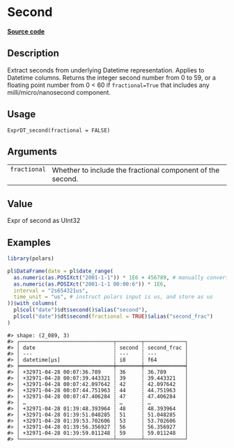 

# Second

[**Source code**](https://github.com/pola-rs/r-polars/tree/c47431ca69622f79ed7a3f1d7bfee6075ffabfee/R/expr__datetime.R#L440)

## Description

Extract seconds from underlying Datetime representation. Applies to
Datetime columns. Returns the integer second number from 0 to 59, or a
floating point number from 0 \< 60 if <code>fractional=True</code> that
includes any milli/micro/nanosecond component.

## Usage

<pre><code class='language-R'>ExprDT_second(fractional = FALSE)
</code></pre>

## Arguments

<table>
<tr>
<td style="white-space: nowrap; font-family: monospace; vertical-align: top">
<code id="ExprDT_second_:_fractional">fractional</code>
</td>
<td>
Whether to include the fractional component of the second.
</td>
</tr>
</table>

## Value

Expr of second as UInt32

## Examples

``` r
library(polars)

pl$DataFrame(date = pl$date_range(
  as.numeric(as.POSIXct("2001-1-1")) * 1E6 + 456789, # manually convert to us
  as.numeric(as.POSIXct("2001-1-1 00:00:6")) * 1E6,
  interval = "2s654321us",
  time_unit = "us", # instruct polars input is us, and store as us
))$with_columns(
  pl$col("date")$dt$second()$alias("second"),
  pl$col("date")$dt$second(fractional = TRUE)$alias("second_frac")
)
```

    #> shape: (2_089, 3)
    #> ┌──────────────────────────────┬────────┬─────────────┐
    #> │ date                         ┆ second ┆ second_frac │
    #> │ ---                          ┆ ---    ┆ ---         │
    #> │ datetime[μs]                 ┆ i8     ┆ f64         │
    #> ╞══════════════════════════════╪════════╪═════════════╡
    #> │ +32971-04-28 00:07:36.789    ┆ 36     ┆ 36.789      │
    #> │ +32971-04-28 00:07:39.443321 ┆ 39     ┆ 39.443321   │
    #> │ +32971-04-28 00:07:42.097642 ┆ 42     ┆ 42.097642   │
    #> │ +32971-04-28 00:07:44.751963 ┆ 44     ┆ 44.751963   │
    #> │ +32971-04-28 00:07:47.406284 ┆ 47     ┆ 47.406284   │
    #> │ …                            ┆ …      ┆ …           │
    #> │ +32971-04-28 01:39:48.393964 ┆ 48     ┆ 48.393964   │
    #> │ +32971-04-28 01:39:51.048285 ┆ 51     ┆ 51.048285   │
    #> │ +32971-04-28 01:39:53.702606 ┆ 53     ┆ 53.702606   │
    #> │ +32971-04-28 01:39:56.356927 ┆ 56     ┆ 56.356927   │
    #> │ +32971-04-28 01:39:59.011248 ┆ 59     ┆ 59.011248   │
    #> └──────────────────────────────┴────────┴─────────────┘
